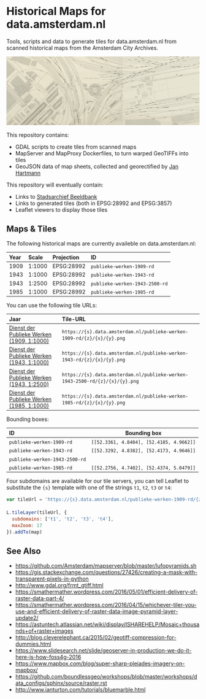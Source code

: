 # Historical Maps for data.amsterdam.nl

Tools, scripts and data to generate tiles for data.amsterdam.nl from scanned historical maps from the Amsterdam City Archives.

[![Dienst der Publieke Werken (1943)](screenshots/1943.png)](https://amsterdam.github.io/historical-maps/viewer/28992.html)

This repository contains:

- GDAL scripts to create tiles from scanned maps
- MapServer and MapProxy Dockerfiles, to turn warped GeoTIFFs into tiles
- GeoJSON data of map sheets, collected and georectified by [Jan Hartmann](http://www.uva.nl/en/profile/h/a/j.l.h.hartmann/j.l.h.hartmann.html)

This repository will eventually contain:

- Links to [Stadsarchief Beeldbank](https://beeldbank.amsterdam.nl/beeldbank)
- Links to generated tiles (both in EPSG:28992 and EPSG:3857)
- Leaflet viewers to display those tiles

## Maps & Tiles

The following historical maps are currently availeble on data.amsterdam.nl:

| Year | Scale | Projection  | ID                             |
|:-----|:-------|:-----------|:-------------------------------|
| 1909 | 1:1000 | EPSG:28992 | `publieke-werken-1909-rd`      |
| 1943 | 1:1000 | EPSG:28992 | `publieke-werken-1943-rd`      |
| 1943 | 1:2500 | EPSG:28992 | `publieke-werken-1943-2500-rd` |
| 1985 | 1:1000 | EPSG:28992 | `publieke-werken-1985-rd`      |

You can use the following tile URLs:

| Jaar                                       | Tile-URL                            |
|:-------------------------------------------|:------------------------------------|
| [Dienst der Publieke Werken (1909, 1:1000)](https://amsterdam.github.io/historical-maps/viewer/28992.html?layer=publieke-werken-1909-rd#13/52.3591/4.9088) | `https://{s}.data.amsterdam.nl/publieke-werken-1909-rd/{z}/{x}/{y}.png` |
| [Dienst der Publieke Werken (1943, 1:1000)](https://amsterdam.github.io/historical-maps/viewer/28992.html?layer=publieke-werken-1943-rd#14/52.3612/4.9571) | `https://{s}.data.amsterdam.nl/publieke-werken-1943-rd/{z}/{x}/{y}.png` |
| [Dienst der Publieke Werken (1943, 1:2500)](https://amsterdam.github.io/historical-maps/viewer/28992.html?publieke-werken-1943-2500-rd#12/52.3555/4.8546) | `https://{s}.data.amsterdam.nl/publieke-werken-1943-2500-rd/{z}/{x}/{y}.png` |
| [Dienst der Publieke Werken (1985, 1:1000)](https://amsterdam.github.io/historical-maps/viewer/28992.html?layer=publieke-werken-1985-rd#14/52.3627/4.8827) | `https://{s}.data.amsterdam.nl/publieke-werken-1985-rd/{z}/{x}/{y}.png` |

Bounding boxes:

| ID                             | Bounding box                             |
|:-------------------------------|------------------------------------------|
| `publieke-werken-1909-rd`      | `[[52.3361, 4.8404], [52.4185, 4.9662]]` |
| `publieke-werken-1943-rd`      | `[[52.3292, 4.8382], [52.4173, 4.9646]]` |
| `publieke-werken-1943-2500-rd` |                                          |
| `publieke-werken-1985-rd`      | `[[52.2756, 4.7402], [52.4374, 5.0479]]` |

Four subdomains are available for our tile servers, you can tell Leaflet to substitute the `{s}` template with one of the strings `t1`, `t2`, `t3` or `t4`:

```js
var tileUrl = 'https://{s}.data.amsterdam.nl/publieke-werken-1909-rd/{z}/{x}/{y}.png'

L.tileLayer(tileUrl, {
  subdomains: ['t1', 't2', 't3', 't4'],
  maxZoom: 17
}).addTo(map)
```

## See Also

- https://github.com/Amsterdam/mapserver/blob/master/lufopyramids.sh
- https://gis.stackexchange.com/questions/27426/creating-a-mask-with-transparent-pixels-in-python
- http://www.gdal.org/frmt_gtiff.html
- https://smathermather.wordpress.com/2016/05/01/efficient-delivery-of-raster-data-part-4/
- https://smathermather.wordpress.com/2016/04/15/whichever-tiler-you-use-and-efficient-delivery-of-raster-data-image-pyramid-layer-update2/
- https://astuntech.atlassian.net/wiki/display/ISHAREHELP/Mosaic+thousands+of+raster+images
- http://blog.cleverelephant.ca/2015/02/geotiff-compression-for-dummies.html
- https://www.slidesearch.net/slide/geoserver-in-production-we-do-it-here-is-how-foss4g-2016
- https://www.mapbox.com/blog/super-sharp-pleiades-imagery-on-mapbox/
- https://github.com/boundlessgeo/workshops/blob/master/workshops/data_configs/sphinx/source/raster.rst
- http://www.ianturton.com/tutorials/bluemarble.html
